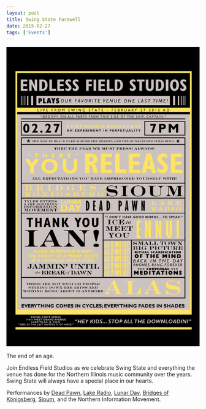 ```yaml
---
layout: post
title: Swing State Farewell
date: 2015-02-27
tags: ['Events']
---
```

![Swing State Farewell](/assets/images/2015-02-27.jpg)

The end of an age.

Join Endless Field Studios as we celebrate Swing State and everything the venue has done for the Northern Illinois music community over the years. Swing State will always have a special place in our hearts.

Performances by [Dead Pawn](https://deadpawn.bandcamp.com/), [Lake Radio](https://lakeradio.bandcamp.com), [Lunar Day](https://lunarday.bandcamp.com), [Bridges of Königsberg](https://bridgesofkonigsberg.com), [Sioum](https://sioum.com), and the Northern Information Movement.